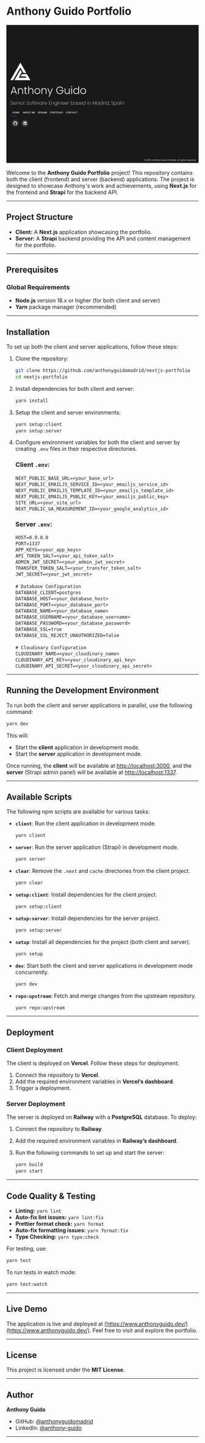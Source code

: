 
# Anthony Guido Portfolio

![Portfolio Screenshot](client/public/images/anthony-guido-senior-software-developer-portfolio.jpg)

Welcome to the **Anthony Guido Portfolio** project! This repository contains both the client (frontend) and server (backend) applications. The project is designed to showcase Anthony's work and achievements, using **Next.js** for the frontend and **Strapi** for the backend API.

---

## Project Structure

- **Client:** A **Next.js** application showcasing the portfolio.
- **Server:** A **Strapi** backend providing the API and content management for the portfolio.

---

## Prerequisites

### Global Requirements

- **Node.js** version 18.x or higher (for both client and server)
- **Yarn** package manager (recommended)

---

## Installation

To set up both the client and server applications, follow these steps:

1. Clone the repository:

   ```bash
   git clone https://github.com/anthonyguidomadrid/nextjs-portfolio
   cd nextjs-portfolio
   ```

2. Install dependencies for both client and server:

   ```bash
   yarn install
   ```

3. Setup the client and server environments:

   ```bash
   yarn setup:client
   yarn setup:server
   ```

4. Configure environment variables for both the client and server by creating `.env` files in their respective directories.

   ### Client `.env`:
   ```env
   NEXT_PUBLIC_BASE_URL=<your_base_url>
   NEXT_PUBLIC_EMAILJS_SERVICE_ID=<your_emailjs_service_id>
   NEXT_PUBLIC_EMAILJS_TEMPLATE_ID=<your_emailjs_template_id>
   NEXT_PUBLIC_EMAILJS_PUBLIC_KEY=<your_emailjs_public_key>
   SITE_URL=<your_site_url>
   NEXT_PUBLIC_GA_MEASUREMENT_ID=<your_google_analytics_id>
   ```

   ### Server `.env`:
   ```env
   HOST=0.0.0.0
   PORT=1337
   APP_KEYS=<your_app_keys>
   API_TOKEN_SALT=<your_api_token_salt>
   ADMIN_JWT_SECRET=<your_admin_jwt_secret>
   TRANSFER_TOKEN_SALT=<your_transfer_token_salt>
   JWT_SECRET=<your_jwt_secret>

   # Database Configuration
   DATABASE_CLIENT=postgres
   DATABASE_HOST=<your_database_host>
   DATABASE_PORT=<your_database_port>
   DATABASE_NAME=<your_database_name>
   DATABASE_USERNAME=<your_database_username>
   DATABASE_PASSWORD=<your_database_password>
   DATABASE_SSL=true
   DATABASE_SSL_REJECT_UNAUTHORIZED=false

   # Cloudinary Configuration
   CLOUDINARY_NAME=<your_cloudinary_name>
   CLOUDINARY_API_KEY=<your_cloudinary_api_key>
   CLOUDINARY_API_SECRET=<your_cloudinary_api_secret>
   ```

---

## Running the Development Environment

To run both the client and server applications in parallel, use the following command:

```bash
yarn dev
```

This will:

- Start the **client** application in development mode.
- Start the **server** application in development mode.

Once running, the **client** will be available at [http://localhost:3000](http://localhost:3000), and the **server** (Strapi admin panel) will be available at [http://localhost:1337](http://localhost:1337).

---

## Available Scripts

The following npm scripts are available for various tasks:

- **`client`**: Run the client application in development mode.

  ```bash
  yarn client
  ```

- **`server`**: Run the server application (Strapi) in development mode.

  ```bash
  yarn server
  ```

- **`clear`**: Remove the `.next` and `cache` directories from the client project.

  ```bash
  yarn clear
  ```

- **`setup:client`**: Install dependencies for the client project.

  ```bash
  yarn setup:client
  ```

- **`setup:server`**: Install dependencies for the server project.

  ```bash
  yarn setup:server
  ```

- **`setup`**: Install all dependencies for the project (both client and server).

  ```bash
  yarn setup
  ```

- **`dev`**: Start both the client and server applications in development mode concurrently.

  ```bash
  yarn dev
  ```

- **`repo:upstream`**: Fetch and merge changes from the upstream repository.

  ```bash
  yarn repo:upstream
  ```

---

## Deployment

### Client Deployment

The client is deployed on **Vercel**. Follow these steps for deployment:

1. Connect the repository to **Vercel**.
2. Add the required environment variables in **Vercel’s dashboard**.
3. Trigger a deployment.

### Server Deployment

The server is deployed on **Railway** with a **PostgreSQL** database. To deploy:

1. Connect the repository to **Railway**.
2. Add the required environment variables in **Railway’s dashboard**.
3. Run the following commands to set up and start the server:

   ```bash
   yarn build
   yarn start
   ```

---

## Code Quality & Testing

- **Linting:** `yarn lint`
- **Auto-fix lint issues:** `yarn lint:fix`
- **Prettier format check:** `yarn format`
- **Auto-fix formatting issues:** `yarn format:fix`
- **Type Checking:** `yarn type:check`

For testing, use:

```bash
yarn test
```

To run tests in watch mode:

```bash
yarn test:watch
```

---

## Live Demo

The application is live and deployed at [https://www.anthonyguido.dev/](https://www.anthonyguido.dev/). Feel free to visit and explore the portfolio.

---

## License

This project is licensed under the **MIT License**.

---

## Author

**Anthony Guido**

- GitHub: [@anthonyguidomadrid](https://github.com/anthonyguidomadrid/)
- LinkedIn: [@anthony-guido](https://www.linkedin.com/in/anthony-guido/)

---

